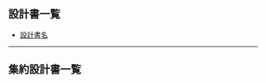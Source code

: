 ## 設計書一覧

<!-- このPRに関連する設計書のリンクを記載してください -->

* [設計書名](https://docs.google.com/spreadsheets/d/XXXXXXXXXXXXXXXXXXXX/edit)

<!-- 複数の設計書がある場合は、以下のように追加してください -->
<!-- * [機能A設計書](https://docs.google.com/spreadsheets/d/XXXXXXXXXXXXXXXXXXXX/edit) -->
<!-- * [機能B設計書](https://docs.google.com/spreadsheets/d/YYYYYYYYYYYYYYYYYYYY/edit) -->

---

<!-- 以下のセクションは自動的に更新されます -->
## 集約設計書一覧

<!-- このセクションは、同じベースブランチの他のPRがマージされた際に自動的に更新されます -->
<!-- 手動で編集しないでください --> 
